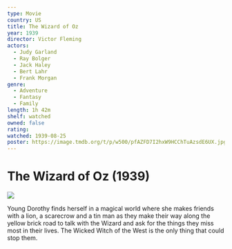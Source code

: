 ```yaml
---
type: Movie
country: US
title: The Wizard of Oz
year: 1939
director: Victor Fleming
actors:
  - Judy Garland
  - Ray Bolger
  - Jack Haley
  - Bert Lahr
  - Frank Morgan
genre:
  - Adventure
  - Fantasy
  - Family
length: 1h 42m
shelf: watched
owned: false
rating:
watched: 1939-08-25
poster: https://image.tmdb.org/t/p/w500/pfAZFD7I2hxW9HCChTuAzsdE6UX.jpg
---
```


# The Wizard of Oz (1939)

![](https://image.tmdb.org/t/p/w500/pfAZFD7I2hxW9HCChTuAzsdE6UX.jpg)

Young Dorothy finds herself in a magical world where she makes friends with a lion, a scarecrow and a tin man as they make their way along the yellow brick road to talk with the Wizard and ask for the things they miss most in their lives. The Wicked Witch of the West is the only thing that could stop them.
